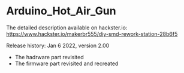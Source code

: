 # Arduino_Hot_Air_Gun

The detailed description available on hackster.io: https://www.hackster.io/makerbr555/diy-smd-rework-station-28b6f5

Release history:
Jan 6 2022, version 2.00
* The hadrware part revisited
* The firmware part revisited and recreated

